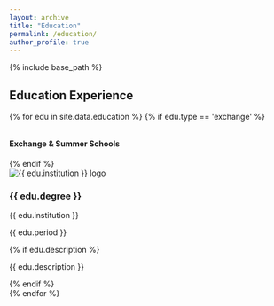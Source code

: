 ```yaml
---
layout: archive
title: "Education"
permalink: /education/
author_profile: true
---
```


{% include base_path %}

## Education Experience

{% for edu in site.data.education %}
  {% if edu.type == 'exchange' %}
  <h4 style="margin-top:2rem;">Exchange & Summer Schools</h4>
  {% endif %}

  <div class="edu-row {% if edu.type == 'exchange' %}edu-exchange{% endif %}">
    <div class="edu-logo">
      <img src="{{ edu.logo | prepend: '/images/' | relative_url }}" alt="{{ edu.institution }} logo">
    </div>
    <div class="edu-text">
      <h3>{{ edu.degree }}</h3>
      <p class="institution">{{ edu.institution }}</p>
      <p class="date">{{ edu.period }}</p>
      {% if edu.description %}<p class="description">{{ edu.description }}</p>{% endif %}
    </div>
  </div>
{% endfor %}

